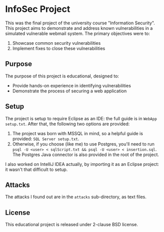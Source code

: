 InfoSec Project
===============
This was the final project of the university course "Information Security".
This project aims to demonstrate and address known vulnerabilities in a simulated vulnerable webmail system. The primary objectives were to:
1. Showcase common security vulnerabilities
2. Implement fixes to close these vulnerabilities

## Purpose
The purpose of this project is educational, designed to:
- Provide hands-on experience in identifying vulnerabilities
- Demonstrate the process of securing a web application

## Setup
The project is setup to require Eclipse as an IDE: the full guide is in ```WebApp setup.txt```.
After that, the following two options are provided:
1. The project was born with MSSQL in mind, so a helpful guide is provided: ```SQL Server setup.txt```.
2. Otherwise, if you choose (like me) to use Postgres, you'll need to run ```psql -U <user> < sqlScript.txt && psql -U <user> < insertion.sql```. The Postgres Java connector is also provided in the root of the project.

I also worked on IntelliJ IDEA actually, by importing it as an Eclipse project: it wasn't that difficult to setup.

## Attacks
The attacks I found out are in the ```attacks``` sub-directory, as text files.

## License
This educational project is released under 2-clause BSD license.
